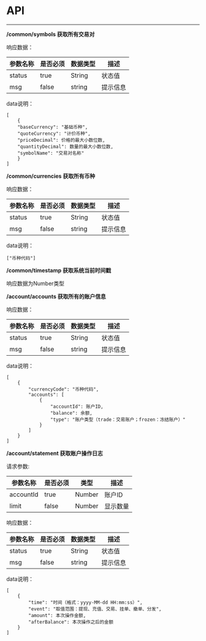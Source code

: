 
# API #
----------

**/common/symbols 获取所有交易对**

响应数据：

参数名称|是否必须|数据类型|描述
---|---|---|---
status|true|String|状态值
msg|false|string|提示信息

data说明：

    [
    	{
    	"baseCurrency": "基础币种",
    	"quoteCurrency": "计价币种",
    	"priceDecimal": 价格的最大小数位数,
    	"quantityDecimal": 数量的最大小数位数,
    	"symbolName": "交易对名称"
    	}
    ]



**/common/currencies 获取所有币种**

响应数据：

参数名称|是否必须|数据类型|描述
---|---|---|---
status|true|String|状态值
msg|false|string|提示信息

data说明：

    ["币种代码"]



**/common/timestamp 获取系统当前时间戳**

响应数据为Number类型



**/account/accounts 获取所有的账户信息**

响应数据：

参数名称|是否必须|数据类型|描述
---|---|---|---
status|true|String|状态值
msg|false|string|提示信息

data说明：

    [
	    {
		    "currencyCode": "币种代码",
		    "accounts": [
			    {
				    "accountId": 账户ID,
				    "balance": 余额,
				    "type": "账户类型（trade：交易账户；frozen：冻结账户）"
			    }
		    ]
	    }
    ]


**/account/statement 获取账户操作日志**

请求参数:

参数名称|是否必须|类型|描述
---|---|---|---
accountId|true|Number|账户ID
limit|false|Number|显示数量

响应数据：

参数名称|是否必须|数据类型|描述
---|---|---|---
status|true|String|状态值
msg|false|string|提示信息

data说明：

    [
	    {
		    "time": "时间（格式：yyyy-MM-dd HH:mm:ss）",
		    "event": "取值范围：提现、充值、交易、挂单、撤单、分发",
		    "amount": 本次操作金额,
		    "afterBalance": 本次操作之后的金额
	    }
    ]